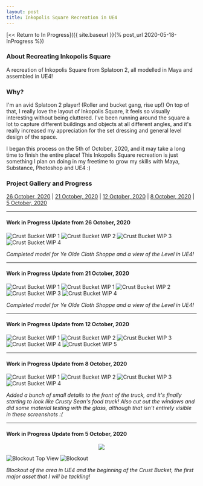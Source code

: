 ```yaml
---
layout: post
title: Inkopolis Square Recreation in UE4
---
```



[<< Return to In Progress]({{ site.baseurl }}{% post_url 2020-05-18-InProgress %})

### **About Recreating Inkopolis Square**
A recreation of Inkopolis Square from Splatoon 2, all modelled in Maya and assembled in UE4! 


### **Why?**
I'm an avid Splatoon 2 player! (Roller and bucket gang, rise up!) 
On top of that, I really love the layout of Inkopolis Square, it feels so visually interesting without being cluttered. I've been running around the square a lot to capture different buildings and objects at all different angles, and it's really increased my appreciation for the set dressing and general level design of the space.

I began this process on the 5th of October, 2020, and it may take a long time to finish the entire place! This Inkopolis Square recreation is just something I plan on doing in my freetime to grow my skills with Maya, Substance, Photoshop and UE4 :)


### **Project Gallery and Progress**
[26 October, 2020](#work-in-progress-update-from-26-october-2020)	|	[21 October, 2020](#work-in-progress-update-from-21-october-2020)	|	[12 October, 2020](#work-in-progress-update-from-12-october-2020)	|	[8 October, 2020](#work-in-progress-update-from-8-october-2020)	|	[5 October, 2020](#work-in-progress-update-from-5-october-2020)

_______________________________________________________________________________________________________


#### Work in Progress Update from 26 October, 2020
![Crust Bucket WIP 1](/assets/artwork/MyGames/InkopolisSquareRecreation/ShellaFresh_WIP1.1.jpg)
![Crust Bucket WIP 2](/assets/artwork/MyGames/InkopolisSquareRecreation/ShellaFresh_WIP1.2.jpg)
![Crust Bucket WIP 3](/assets/artwork/MyGames/InkopolisSquareRecreation/ShellaFresh_WIP1.3.jpg)
![Crust Bucket WIP 4](/assets/artwork/MyGames/InkopolisSquareRecreation/ShellaFresh_WIP1.4.jpg)

_Completed model for Ye Olde Cloth Shoppe and a view of the Level in UE4!_

________________________________________________________________________________________________________


#### Work in Progress Update from 21 October, 2020
![Crust Bucket WIP 1](/assets/artwork/MyGames/InkopolisSquareRecreation/InkopolisSquareRecreation_21Oct.jpg)
![Crust Bucket WIP 1](/assets/artwork/MyGames/InkopolisSquareRecreation/ClothesShoppe_WIP3.1.jpg)
![Crust Bucket WIP 2](/assets/artwork/MyGames/InkopolisSquareRecreation/ClothesShoppe_WIP3.2.jpg)
![Crust Bucket WIP 3](/assets/artwork/MyGames/InkopolisSquareRecreation/ClothesShoppe_WIP3.3.jpg)
![Crust Bucket WIP 4](/assets/artwork/MyGames/InkopolisSquareRecreation/ClothesShoppe_WIP3.4.jpg)

_Completed model for Ye Olde Cloth Shoppe and a view of the Level in UE4!_

________________________________________________________________________________________________________


#### Work in Progress Update from 12 October, 2020
![Crust Bucket WIP 1](/assets/artwork/MyGames/InkopolisSquareRecreation/CrustBucket_WIP6.1.jpg)
![Crust Bucket WIP 2](/assets/artwork/MyGames/InkopolisSquareRecreation/CrustBucket_WIP6.2.jpg)
![Crust Bucket WIP 3](/assets/artwork/MyGames/InkopolisSquareRecreation/CrustBucket_WIP6.3.jpg)
![Crust Bucket WIP 4](/assets/artwork/MyGames/InkopolisSquareRecreation/CrustBucket_WIP6.5.jpg)
![Crust Bucket WIP 5](/assets/artwork/MyGames/InkopolisSquareRecreation/CrustBucket_WIP6.8.jpg)

_______________________________________________________________________________________________________


#### Work in Progress Update from 8 October, 2020
![Crust Bucket WIP 1](/assets/artwork/MyGames/InkopolisSquareRecreation/CrustBucket_WIP2.jpg)
![Crust Bucket WIP 2](/assets/artwork/MyGames/InkopolisSquareRecreation/CrustBucket_WIP2.4.jpg)
![Crust Bucket WIP 3](/assets/artwork/MyGames/InkopolisSquareRecreation/CrustBucket_WIP2.3.jpg)
![Crust Bucket WIP 4](/assets/artwork/MyGames/InkopolisSquareRecreation/CrustBucket_WIP2.2.jpg)

_Added a bunch of small details to the front of the truck, and it's finally starting to look like Crusty Sean's food truck! Also cut out the windows and did some material testing with the glass, although that isn't entirely visible in these screenshots :(_

_______________________________________________________________________________________________________


#### Work in Progress Update from 5 October, 2020
<div align="center">
<img src="https://media.giphy.com/media/42M6xcwL8PIBO3EjQE/giphy.gif"> 
</div>

![Blockout Top View](/assets/artwork/MyGames/InkopolisSquareRecreation/InkopolisSquareRecreation_BlockoutTopView.jpg)
![Blockout](/assets/artwork/MyGames/InkopolisSquareRecreation/InkopolisSquareRecreation_BlackoutFromBackView.png)

_Blockout of the area in UE4 and the beginning of the Crust Bucket, the first major asset that I will be tackling!_